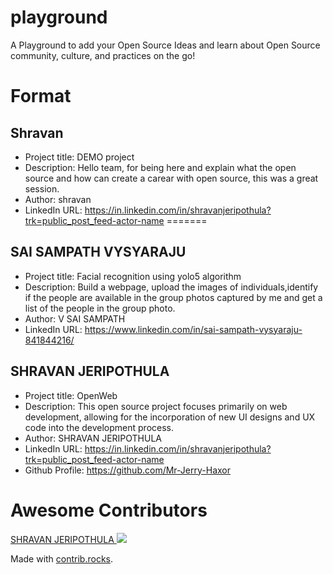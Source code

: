# playground
A Playground to add your Open Source Ideas and learn about Open Source community, culture, and practices on the go!

# Format

## Shravan
- Project title: DEMO project
- Description:  Hello team, for being here and explain what the open source and  how can create a carear with open source, this was a great session. 
- Author: shravan 
- LinkedIn URL:  https://in.linkedin.com/in/shravanjeripothula?trk=public_post_feed-actor-name
=======

## SAI SAMPATH VYSYARAJU
- Project title: Facial recognition using yolo5 algorithm
- Description: Build a webpage, upload the images of individuals,identify if the people are available in the group photos captured by me and get a list of the people in the group photo.
- Author: V SAI SAMPATH
- LinkedIn URL: https://www.linkedin.com/in/sai-sampath-vysyaraju-841844216/

## SHRAVAN JERIPOTHULA
- Project title: OpenWeb
- Description: This open source project focuses primarily on web development, allowing for the incorporation of new UI designs and UX code into the development process.
- Author: SHRAVAN JERIPOTHULA
- LinkedIn URL: https://in.linkedin.com/in/shravanjeripothula?trk=public_post_feed-actor-name
- Github Profile: https://github.com/Mr-Jerry-Haxor


# Awesome Contributors
<a href="https://github.com/Mr-Jerry-Haxor">
  SHRAVAN JERIPOTHULA
</a>
<a href="https://github.com/Mr-Jerry-Haxor">
  <img src="https://res.cloudinary.com/jerryhaxor/image/upload/v1678446336/Screenshot_298_zawfzf.png" />
</a>

Made with [contrib.rocks](https://contrib.rocks).
